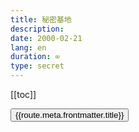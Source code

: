```yaml
---
title: 秘密基地
description: 
date: 2000-02-21
lang: en
duration: ∞
type: secret
---
```

[[toc]]


<script setup lang="ts">
import { useRouter} from 'vue-router'

const router = useRouter()

const secretRouteRegex = new RegExp(`^${import.meta.env.VITE_BASE_URL}/blog/secret/[^/]+$`);

const routes = router.getRoutes().filter(i => secretRouteRegex.test(i.path) && i.meta.frontmatter.date && !i.meta.frontmatter.draft)
// console.log(routes)

</script>

<div v-for="route, idx in routes" :key="route.path">
<button @click="router.push(route.path)"> 
 {{route.meta.frontmatter.title}}
</button>
</div>
